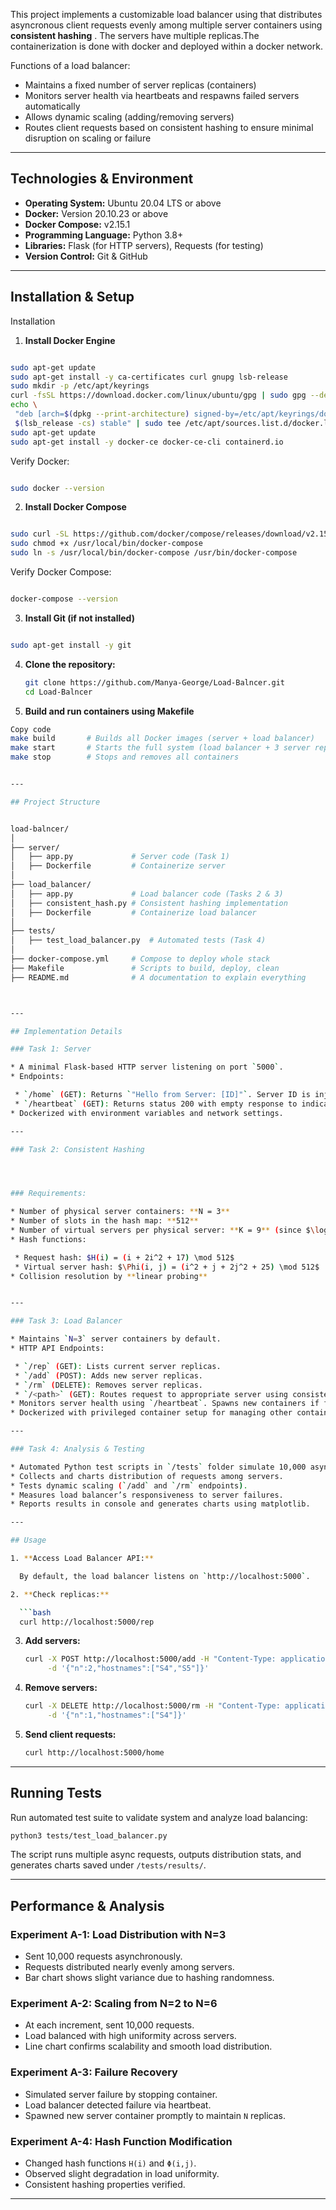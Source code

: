                                               

This project implements a customizable load balancer using  that  distributes asyncronous client requests evenly among multiple server containers using **consistent hashing** .
The  servers have  multiple replicas.The containerization is done with docker and deployed within a docker network.


Functions of a load balancer:

* Maintains a fixed number of server replicas (containers)
* Monitors server health via heartbeats and respawns failed servers automatically
* Allows dynamic scaling (adding/removing servers)
* Routes client requests based on consistent hashing to ensure minimal disruption on scaling or failure



---

## Technologies & Environment

* **Operating System:** Ubuntu 20.04 LTS or above
* **Docker:** Version 20.10.23 or above
* **Docker Compose:** v2.15.1
* **Programming Language:** Python 3.8+
* **Libraries:** Flask (for HTTP servers), Requests (for testing)
* **Version Control:** Git & GitHub

---

## Installation & Setup
Installation
1. **Install Docker Engine**
 ```bash

sudo apt-get update
sudo apt-get install -y ca-certificates curl gnupg lsb-release
sudo mkdir -p /etc/apt/keyrings
curl -fsSL https://download.docker.com/linux/ubuntu/gpg | sudo gpg --dearmor -o /etc/apt/keyrings/docker.gpg
echo \
  "deb [arch=$(dpkg --print-architecture) signed-by=/etc/apt/keyrings/docker.gpg] https://download.docker.com/linux/ubuntu \
  $(lsb_release -cs) stable" | sudo tee /etc/apt/sources.list.d/docker.list > /dev/null
sudo apt-get update
sudo apt-get install -y docker-ce docker-ce-cli containerd.io
 ```
Verify Docker:
 ```bash

sudo docker --version
 ```

2. **Install Docker Compose**
 ```bash

sudo curl -SL https://github.com/docker/compose/releases/download/v2.15.1/docker-compose-linux-x86_64 -o /usr/local/bin/docker-compose
sudo chmod +x /usr/local/bin/docker-compose
sudo ln -s /usr/local/bin/docker-compose /usr/bin/docker-compose
 ```
Verify Docker Compose:
 ```bash

docker-compose --version
 ```

3. **Install Git (if not installed)**
 ```bash

sudo apt-get install -y git
 ```

4. **Clone the repository:**

   ```bash
   git clone https://github.com/Manya-George/Load-Balncer.git
   cd Load-Balncer
   ```

5. **Build and run containers using Makefile**
 ```bash
Copy code
make build       # Builds all Docker images (server + load balancer)
make start       # Starts the full system (load balancer + 3 server replicas)
make stop        # Stops and removes all containers
 

---

## Project Structure


load-balncer/
│
├── server/
│   ├── app.py             # Server code (Task 1)
│   ├── Dockerfile         # Containerize server
│
├── load_balancer/
│   ├── app.py             # Load balancer code (Tasks 2 & 3)
│   ├── consistent_hash.py # Consistent hashing implementation
│   ├── Dockerfile         # Containerize load balancer
│
├── tests/
│   ├── test_load_balancer.py  # Automated tests (Task 4)
│
├── docker-compose.yml     # Compose to deploy whole stack
├── Makefile               # Scripts to build, deploy, clean
├── README.md              # A documentation to explain everything 



---

## Implementation Details

### Task 1: Server

* A minimal Flask-based HTTP server listening on port `5000`.
* Endpoints:

  * `/home` (GET): Returns `"Hello from Server: [ID]"`. Server ID is injected via Docker env variable.
  * `/heartbeat` (GET): Returns status 200 with empty response to indicate server health.
* Dockerized with environment variables and network settings.

---

### Task 2: Consistent Hashing




### Requirements:

* Number of physical server containers: **N = 3**
* Number of slots in the hash map: **512**
* Number of virtual servers per physical server: **K = 9** (since $\log_2 512 = 9$)
* Hash functions:

  * Request hash: $H(i) = (i + 2i^2 + 17) \mod 512$
  * Virtual server hash: $\Phi(i, j) = (i^2 + j + 2j^2 + 25) \mod 512$
* Collision resolution by **linear probing**


---

### Task 3: Load Balancer

* Maintains `N=3` server containers by default.
* HTTP API Endpoints:

  * `/rep` (GET): Lists current server replicas.
  * `/add` (POST): Adds new server replicas.
  * `/rm` (DELETE): Removes server replicas.
  * `/<path>` (GET): Routes request to appropriate server using consistent hashing.
* Monitors server health using `/heartbeat`. Spawns new containers if failures detected.
* Dockerized with privileged container setup for managing other containers.

---

### Task 4: Analysis & Testing

* Automated Python test scripts in `/tests` folder simulate 10,000 async requests.
* Collects and charts distribution of requests among servers.
* Tests dynamic scaling (`/add` and `/rm` endpoints).
* Measures load balancer’s responsiveness to server failures.
* Reports results in console and generates charts using matplotlib.

---

## Usage

1. **Access Load Balancer API:**

   By default, the load balancer listens on `http://localhost:5000`.

2. **Check replicas:**

   ```bash
   curl http://localhost:5000/rep
   ```

3. **Add servers:**

   ```bash
   curl -X POST http://localhost:5000/add -H "Content-Type: application/json" \
        -d '{"n":2,"hostnames":["S4","S5"]}'
   ```

4. **Remove servers:**

   ```bash
   curl -X DELETE http://localhost:5000/rm -H "Content-Type: application/json" \
        -d '{"n":1,"hostnames":["S4"]}'
   ```

5. **Send client requests:**

   ```bash
   curl http://localhost:5000/home
   ```

---

## Running Tests

Run automated test suite to validate system and analyze load balancing:

```bash
python3 tests/test_load_balancer.py
```

The script runs multiple async requests, outputs distribution stats, and generates charts saved under `/tests/results/`.

---

## Performance & Analysis

### Experiment A-1: Load Distribution with N=3

* Sent 10,000 requests asynchronously.
* Requests distributed nearly evenly among servers.
* Bar chart shows slight variance due to hashing randomness.

### Experiment A-2: Scaling from N=2 to N=6

* At each increment, sent 10,000 requests.
* Load balanced with high uniformity across servers.
* Line chart confirms scalability and smooth load distribution.

### Experiment A-3: Failure Recovery

* Simulated server failure by stopping container.
* Load balancer detected failure via heartbeat.
* Spawned new server container promptly to maintain `N` replicas.

### Experiment A-4: Hash Function Modification

* Changed hash functions `H(i)` and `Φ(i,j)`.
* Observed slight degradation in load uniformity.
* Consistent hashing properties verified.



---
